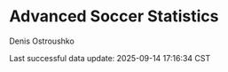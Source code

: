 # Advanced Soccer Statistics
Denis Ostroushko

<!-- gfm -->

Last successful data update: 2025-09-14 17:16:34 CST

